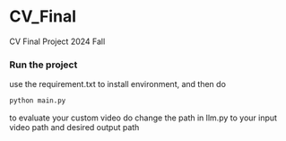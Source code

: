# CV_Final
CV Final Project 2024 Fall
### Run the project
use the requirement.txt to install environment, and then do 
``` bash
python main.py
```
to evaluate your custom video
do change the path in llm.py to your input video path and desired output path
